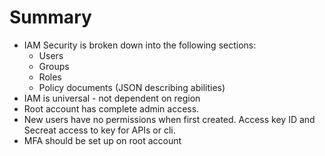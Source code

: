 # Summary

- IAM Security is broken down into the following sections:
  - Users
  - Groups
  - Roles
  - Policy documents (JSON describing abilities)
- IAM is universal - not dependent on region
- Root account has complete admin access.
- New users have no permissions when first created. Access key ID and Secreat access to key for APIs or cli.
- MFA should be set up on root account